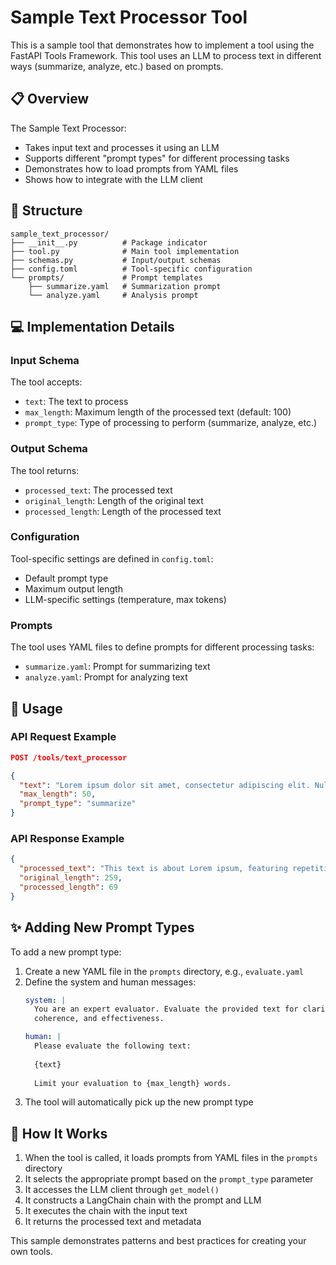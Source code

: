 # Sample Text Processor Tool

This is a sample tool that demonstrates how to implement a tool using the FastAPI Tools Framework. This tool uses an LLM to process text in different ways (summarize, analyze, etc.) based on prompts.

## 📋 Overview

The Sample Text Processor:
- Takes input text and processes it using an LLM
- Supports different "prompt types" for different processing tasks
- Demonstrates how to load prompts from YAML files
- Shows how to integrate with the LLM client

## 📁 Structure

```
sample_text_processor/
├── __init__.py          # Package indicator
├── tool.py              # Main tool implementation
├── schemas.py           # Input/output schemas
├── config.toml          # Tool-specific configuration
└── prompts/             # Prompt templates
    ├── summarize.yaml   # Summarization prompt
    └── analyze.yaml     # Analysis prompt
```

## 💻 Implementation Details

### Input Schema

The tool accepts:
- `text`: The text to process
- `max_length`: Maximum length of the processed text (default: 100)
- `prompt_type`: Type of processing to perform (summarize, analyze, etc.)

### Output Schema

The tool returns:
- `processed_text`: The processed text
- `original_length`: Length of the original text
- `processed_length`: Length of the processed text

### Configuration

Tool-specific settings are defined in `config.toml`:
- Default prompt type
- Maximum output length
- LLM-specific settings (temperature, max tokens)

### Prompts

The tool uses YAML files to define prompts for different processing tasks:
- `summarize.yaml`: Prompt for summarizing text
- `analyze.yaml`: Prompt for analyzing text

## 🚀 Usage

### API Request Example

```json
POST /tools/text_processor

{
  "text": "Lorem ipsum dolor sit amet, consectetur adipiscing elit. Nullam auctor, nisl eget ultricies aliquam, nunc nisl aliquet nunc, quis aliquam nisl nunc quis nisl. Nullam auctor, nisl eget ultricies aliquam, nunc nisl aliquet nunc, quis aliquam nisl nunc quis nisl.",
  "max_length": 50,
  "prompt_type": "summarize"
}
```

### API Response Example

```json
{
  "processed_text": "This text is about Lorem ipsum, featuring repetitive phrases and structure.",
  "original_length": 259,
  "processed_length": 69
}
```

## ✨ Adding New Prompt Types

To add a new prompt type:

1. Create a new YAML file in the `prompts` directory, e.g., `evaluate.yaml`
2. Define the system and human messages:
   ```yaml
   system: |
     You are an expert evaluator. Evaluate the provided text for clarity,
     coherence, and effectiveness.
   
   human: |
     Please evaluate the following text:
     
     {text}
     
     Limit your evaluation to {max_length} words.
   ```
3. The tool will automatically pick up the new prompt type

## 🔄 How It Works

1. When the tool is called, it loads prompts from YAML files in the `prompts` directory
2. It selects the appropriate prompt based on the `prompt_type` parameter
3. It accesses the LLM client through `get_model()`
4. It constructs a LangChain chain with the prompt and LLM
5. It executes the chain with the input text
6. It returns the processed text and metadata

This sample demonstrates patterns and best practices for creating your own tools.
